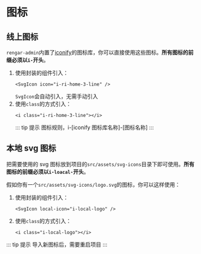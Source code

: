 # 图标

## 线上图标

`rengar-admin`内置了[iconify](https://icones.js.org/)的图标库，你可以直接使用这些图标。**所有图标的前缀必须以`i-`开头**。

1. 使用封装的组件引入：
   ```vue
   <SvgIcon icon="i-ri-home-3-line" />
   ```
   `SvgIcon`会自动引入，无需手动引入
1. 使用`class`的方式引入：
   ```vue
   <i class="i-ri-home-3-line"></i>
   ```
   ::: tip 提示
   图标规则，i-[iconify 图标库名称]-[图标名称]
   :::

## 本地 svg 图标

把需要使用的 svg 图标放到项目的`src/assets/svg-icons`目录下即可使用。**所有图标的前缀必须以`i-loacal-`开头**。

假如你有一个`src/assets/svg-icons/logo.svg`的图标，你可以这样使用：

1. 使用封装的组件引入：
   ```vue
   <SvgIcon local-icon="i-local-logo" />
   ```
2. 使用`class`的方式引入：
   ```vue
   <i class="i-local-logo"></i>
   ```

::: tip 提示
导入新图标后，需要重启项目
:::
